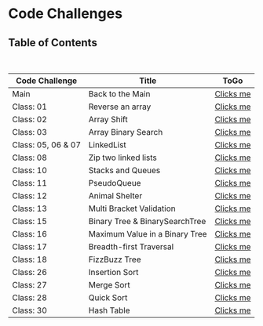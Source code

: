 # Code Challenges

## Table of Contents

<br>

|  **Code Challenge** </span> |  **Title**  |   **ToGo** |
| ----------- | ----------- | ----------- |
| Main | Back to the Main | [Clicks me](./README.md) |
| Class: 01 | Reverse an array | [Clicks me](/Challenges/array-reverse/README.md) |
| Class: 02 | Array Shift | [Clicks me](/Challenges/array-shift/README.md) |
| Class: 03 | Array Binary Search | [Clicks me](/Challenges/array-binary-search/README.md) |
| Class: 05, 06 & 07 | LinkedList | [Clicks me](/Data-Structures/JavaScript/linkedList/README.md) |
| Class: 08 | Zip two linked lists | [Clicks me](/Challenges/llZip/README.md) |
| Class: 10 | Stacks and Queues | [Clicks me](/Data-Structures/JavaScript/stacksAndQueues/README.md) |
| Class: 11 | PseudoQueue | [Clicks me](/Challenges/queueWithStacks/README.md) |
| Class: 12 | Animal Shelter | [Clicks me](/Challenges/fifoAnimalShelter/README.md) |
| Class: 13 | Multi Bracket Validation| [Clicks me](/Challenges/multiBracketValidation/README.md) |
| Class: 15 | Binary Tree & BinarySearchTree | [Clicks me](/Data-Structures/JavaScript/tree/README.md) |
| Class: 16 | Maximum Value in a Binary Tree | [Clicks me](/Challenges/findMaximumBinaryTree/README.md) |
| Class: 17 | Breadth-first Traversal | [Clicks me](/Challenges/breadthFirst/README.md) |
| Class: 18 | FizzBuzz Tree | [Clicks me](/Challenges/fizzBuzzTree/README.md) |
| Class: 26 | Insertion Sort | [Clicks me](/Challenges/Insertion-Sort/README.md) |
| Class: 27 | Merge Sort | [Clicks me](/Challenges/mergeSort/README.md) |
| Class: 28 | Quick Sort | [Clicks me](/Challenges/quickSort/README.md) |
| Class: 30 | Hash Table | [Clicks me](/Challenges/hashTable/README.md) |
